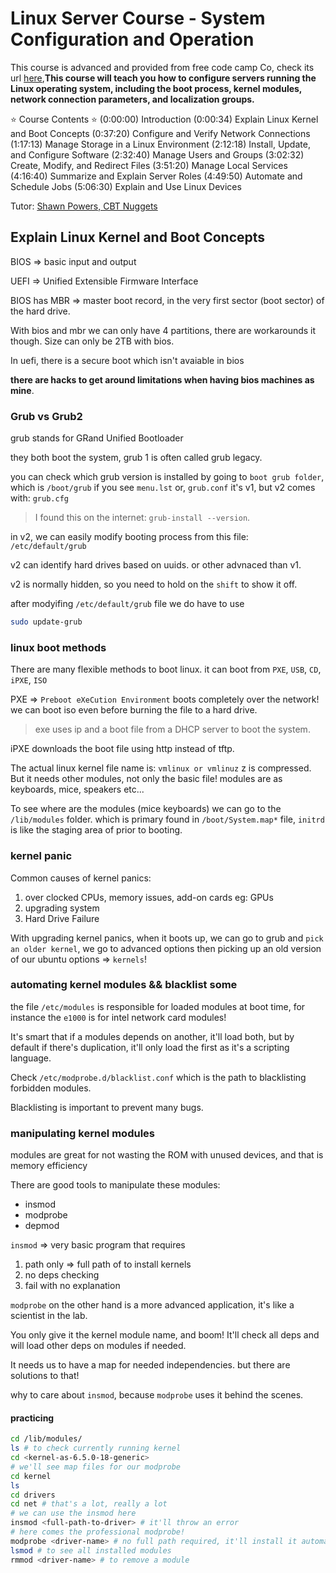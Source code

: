 # Linux Server Course - System Configuration and Operation

This course is advanced and provided from free code camp Co, check its url [here](https://www.youtube.com/watch?v=WMy3OzvBWc0),**This course will teach you how to configure servers running the Linux operating system, including the boot process, kernel modules, network connection parameters, and localization groups.**

⭐️ Course Contents ⭐️
(0:00:00) Introduction
(0:00:34) Explain Linux Kernel and Boot Concepts
(0:37:20) Configure and Verify Network Connections
(1:17:13) Manage Storage in a Linux Environment
(2:12:18) Install, Update, and Configure Software
(2:32:40) Manage Users and Groups
(3:02:32) Create, Modify, and Redirect Files
(3:51:20) Manage Local Services
(4:16:40) Summarize and Explain Server Roles
(4:49:50) Automate and Schedule Jobs
(5:06:30) Explain and Use Linux Devices

Tutor: [Shawn Powers, CBT Nuggets](https://www.youtube.com/user/cbtnuggets)

## Explain Linux Kernel and Boot Concepts

BIOS => basic input and output

UEFI => Unified Extensible Firmware Interface

BIOS has MBR => master boot record, in the very first sector (boot sector) of the hard drive.

With bios and mbr we can only have 4 partitions, there are workarounds it though.
Size can only be 2TB with bios.

In uefi, there is a secure boot which isn't avaiable in bios

**there are hacks to get around limitations when having bios machines as mine**.

### Grub vs Grub2

grub stands for GRand Unified Bootloader

they both boot the system, grub 1 is often called grub legacy.

you can check which grub version is installed by going to `boot grub folder`, which is `/boot/grub` if you see `menu.lst` or, `grub.conf` it's v1, but v2 comes with: `grub.cfg`

> I found this on the internet: `grub-install --version`.

in v2, we can easily modify booting process from this file: `/etc/default/grub`

v2 can identify hard drives based on uuids. or other advnaced than v1.

v2 is normally hidden, so you need to hold on the `shift` to show it off.

after modyifing `/etc/default/grub` file we do have to use

```sh
sudo update-grub
```

### linux boot methods

There are many flexible methods to boot linux.
it can boot from `PXE`, `USB`, `CD`, `iPXE`, `ISO`

PXE => `Preboot eXeCution Environment` boots completely over the network!
we can boot iso even before burning the file to a hard drive.

> exe uses ip and a boot file from a DHCP server to boot the system.

iPXE downloads the boot file using http instead of tftp.

The actual linux kernel file name is: `vmlinux or vmlinuz` z is compressed.
But it needs other modules, not only the basic file!
modules are as keyboards, mice, speakers etc...

To see where are the modules (mice keyboards) we can go to the `/lib/modules` folder. which is primary found in `/boot/System.map*` file,
`initrd` is like the staging area of prior to booting.

### kernel panic

Common causes of kernel panics:

1. over clocked CPUs, memory issues, add-on cards eg: GPUs
2. upgrading system
3. Hard Drive Failure

With upgrading kernel panics, when it boots up, we can go to grub and `pick an older kernel`, we go to advanced options then picking up an old version of our ubuntu options => `kernels`!

### automating kernel modules && blacklist some

the file `/etc/modules` is responsible for loaded modules at boot time, for instance the `e1000` is for intel network card modules!

It's smart that if a modules depends on another, it'll load both, but by default if there's duplication, it'll only load the first as it's a scripting language.

Check `/etc/modprobe.d/blacklist.conf` which is the path to blacklisting forbidden modules.

Blacklisting is important to prevent many bugs.

### manipulating kernel modules

modules are great for not wasting the ROM with unused devices, and that is memory efficiency

There are good tools to manipulate these modules:

* insmod
* modprobe
* depmod

`insmod` => very basic program that requires

1. path only => full path of to install kernels
2. no deps checking
3. fail with no explanation

`modprobe` on the other hand is a more advanced application, it's like a scientist in the lab.

You only give it the kernel module name, and boom!
It'll check all deps and will load other deps on modules if needed.

It needs us to have a map for needed independencies.
but there are solutions to that!

why to care about `insmod`, because `modprobe` uses it behind the scenes.

#### practicing

```sh
cd /lib/modules/
ls # to check currently running kernel
cd <kernel-as-6.5.0-18-generic>
# we'll see map files for our modprobe
cd kernel
ls
cd drivers
cd net # that's a lot, really a lot
# we can use the insmod here
insmod <full-path-to-driver> # it'll throw an error
# here comes the professional modprobe!
modprobe <driver-name> # no full path required, it'll install it automatically, as if no errors were thrown
lsmod # to see all installed modules
rmmod <driver-name> # to remove a module

```
